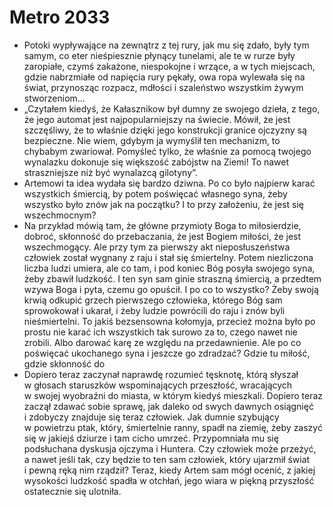 # Metro 2033
- Potoki wypływające na zewnątrz z tej rury, jak mu się zdało, były tym samym, co eter nieśpiesznie płynący tunelami, ale te w rurze były zaropiałe, czymś zakażone, niespokojne i wrzące, a w tych miejscach, gdzie nabrzmiałe od napięcia rury pękały, owa ropa wylewała się na świat, przynosząc rozpacz, mdłości i szaleństwo wszystkim żywym stworzeniom…
- „Czytałem kiedyś, że Kałasznikow był dumny ze swojego dzieła, z tego, że jego automat jest najpopularniejszy na świecie. Mówił, że jest szczęśliwy, że to właśnie dzięki jego konstrukcji granice ojczyzny są bezpieczne. Nie wiem, gdybym ja wymyślił ten mechanizm, to chybabym zwariował. Pomyśleć tylko, że właśnie za pomocą twojego wynalazku dokonuje się większość zabójstw na Ziemi! To nawet straszniejsze niż być wynalazcą gilotyny”.
- Artemowi ta idea wydała się bardzo dziwna. Po co było najpierw karać wszystkich śmiercią, by potem poświęcać własnego syna, żeby wszystko było znów jak na początku? I to przy założeniu, że jest się wszechmocnym?
- Na przykład mówią tam, że główne przymioty Boga to miłosierdzie, dobroć, skłonność do przebaczania, że jest Bogiem miłości, że jest wszechmogący. Ale przy tym za pierwszy akt nieposłuszeństwa człowiek został wygnany z raju i stał się śmiertelny. Potem niezliczona liczba ludzi umiera, ale co tam, i pod koniec Bóg posyła swojego syna, żeby zbawił ludzkość. I ten syn sam ginie straszną śmiercią, a przedtem wzywa Boga i pyta, czemu go opuścił. I po co to wszystko? Żeby swoją krwią odkupić grzech pierwszego człowieka, którego Bóg sam sprowokował i ukarał, i żeby ludzie powrócili do raju i znów byli nieśmiertelni. To jakiś bezsensowna kołomyja, przecież można było po prostu nie karać ich wszystkich tak surowo za to, czego nawet nie zrobili. Albo darować karę ze względu na przedawnienie. Ale po co poświęcać ukochanego syna i jeszcze go zdradzać? Gdzie tu miłość, gdzie skłonność do
- Dopiero teraz zaczynał naprawdę rozumieć tęsknotę, którą słyszał w głosach staruszków wspominających przeszłość, wracających w swojej wyobraźni do miasta, w którym kiedyś mieszkali. Dopiero teraz zaczął zdawać sobie sprawę, jak daleko od swych dawnych osiągnięć i zdobyczy znajduje się teraz człowiek. Jak dumnie szybujący w powietrzu ptak, który, śmiertelnie ranny, spadł na ziemię, żeby zaszyć się w jakiejś dziurze i tam cicho umrzeć. Przypomniała mu się podsłuchana dyskusja ojczyma i Huntera. Czy człowiek może przeżyć, a nawet jeśli tak, czy będzie to ten sam człowiek, który ujarzmił świat i pewną ręką nim rządził? Teraz, kiedy Artem sam mógł ocenić, z jakiej wysokości ludzkość spadła w otchłań, jego wiara w piękną przyszłość ostatecznie się ulotniła.
